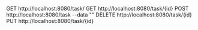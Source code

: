 GET  http://localhost:8080/task/
GET  http://localhost:8080/task/{id}
POST  http://localhost:8080/task --data ""
DELETE  http://localhost:8080/task/{id}
PUT  http://localhost:8080/task/{id}
